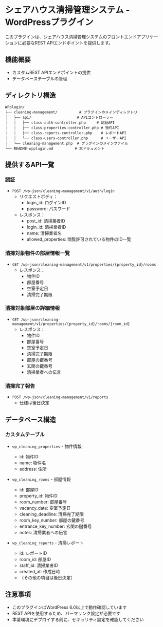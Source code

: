 # シェアハウス清掃管理システム - WordPressプラグイン

このプラグインは、シェアハウス清掃管理システムのフロントエンドアプリケーションに必要なREST APIエンドポイントを提供します。

## 機能概要

- カスタムREST APIエンドポイントの提供
- データベーステーブルの管理

## ディレクトリ構造

```
WPplugin/
├── cleaning-management/          # プラグインのメインディレクトリ
│   ├── api/                     # APIコントローラー
│   │   ├── class-auth-controller.php     # 認証API
│   │   ├── class-properties-controller.php # 物件API
│   │   ├── class-reports-controller.php    # レポートAPI
│   │   └── class-users-controller.php      # ユーザーAPI
│   └── cleaning-management.php  # プラグインのメインファイル
└── README-wpplugin.md          # 本ドキュメント
```

## 提供するAPI一覧

### 認証
- `POST /wp-json/cleaning-management/v1/auth/login`
  - リクエストボディ：
    - login_id: ログインID
    - password: パスワード
  - レスポンス：
    - post_id: 清掃業者ID
    - login_id: 清掃業者ID
    - name: 清掃業者名
    - allowed_properties: 閲覧許可されている物件のID一覧

### 清掃対象物件の部屋情報一覧
- `GET /wp-json/cleaning-management/v1/properties/{property_id}/rooms`
  - レスポンス：
    - 物件ID
    - 部屋番号
    - 空室予定日
    - 清掃完了期限

### 清掃対象部屋の詳細情報
- `GET /wp-json/cleaning-management/v1/properties/{property_id}/rooms/{room_id}`
  - レスポンス：
    - 物件ID
    - 部屋番号
    - 空室予定日
    - 清掃完了期限
    - 部屋の鍵番号
    - 玄関の鍵番号
    - 清掃業者への伝言

### 清掃完了報告
- `POST /wp-json/cleaning-management/v1/reports`
  - 仕様は後日決定

## データベース構造

### カスタムテーブル
- `wp_cleaning_properties` - 物件情報
  - id: 物件ID
  - name: 物件名
  - address: 住所

- `wp_cleaning_rooms` - 部屋情報
  - id: 部屋ID
  - property_id: 物件ID
  - room_number: 部屋番号
  - vacancy_date: 空室予定日
  - cleaning_deadline: 清掃完了期限
  - room_key_number: 部屋の鍵番号
  - entrance_key_number: 玄関の鍵番号
  - notes: 清掃業者への伝言

- `wp_cleaning_reports` - 清掃レポート
  - id: レポートID
  - room_id: 部屋ID
  - staff_id: 清掃業者ID
  - created_at: 作成日時
  - （その他の項目は後日決定）

## 注意事項

- このプラグインはWordPress 6.0以上で動作確認しています
- REST APIを使用するため、パーマリンク設定が必要です
- 本番環境にデプロイする前に、セキュリティ設定を確認してください 
